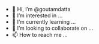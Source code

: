 - 👋 Hi, I’m @goutamdatta
- 👀 I’m interested in ...
- 🌱 I’m currently learning ...
- 💞️ I’m looking to collaborate on ...
- 📫 How to reach me ...

<!---
goutamdatta/goutamdatta is a ✨ special ✨ repository because its `README.md` (this file) appears on your GitHub profile.
You can click the Preview link to take a look at your changes.
--->
